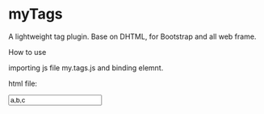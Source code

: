 myTags
======

A lightweight tag plugin. Base on DHTML,  for  Bootstrap and all web frame.

How to use

importing js file my.tags.js and binding elemnt.

html file:

<input class="myTags" value="a,b,c" data-old-value="d,e,f" />

